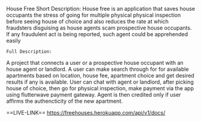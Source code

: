 House Free
Short Description:
    House free is an application that saves house occupants the stress of going for multiple physical physical inspection before seeing house of choice and also reduces the rate at which fraudsters disguising as house agents scam prospective house occupants.
    If any fraudulent act is being reported, such agent could be apprehended easily

    Full Description:
A project that connects a user or a prospective house occupant with an house agent or landlord.
A user can make search through for for available apartments based on location, house fee, apartment choice and get desired results if any is available.
User can chat with agent or landlord, after picking house of choice, then go for physical inspection, make payment via the app using flutterwave payment gateway.
Agent is then credited only if user affirms the authencticity of the new apartment.


==LIVE-LINK==
https://freehouses.herokuapp.com/api/v1/docs/